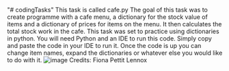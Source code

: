 "# codingTasks" 
This task is called cafe.py
The goal of this task was to create programme with a cafe menu, a dictionary for the stock value of items and a dictionary of prices for items on the menu. It then calculates the total stock work in the cafe. This task was set to practice using dictionaries in python.
You will need Python and an IDE to run this code. Simply copy and paste the code in your IDE to run it.
Once the code is up you can change item names, expand the dictionaries or whatever else you would like to do with it.
![image](https://github.com/Fiona2B/codingTasks/assets/158755876/9a9c6ea7-11a5-445d-8075-49526d66002e)
Credits: Fiona Pettit Lennox
